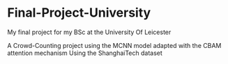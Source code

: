 # Final-Project-University
My final project for my BSc at the University Of Leicester

A Crowd-Counting project using the MCNN model adapted with the CBAM attention mechanism 
Using the ShanghaiTech dataset 
